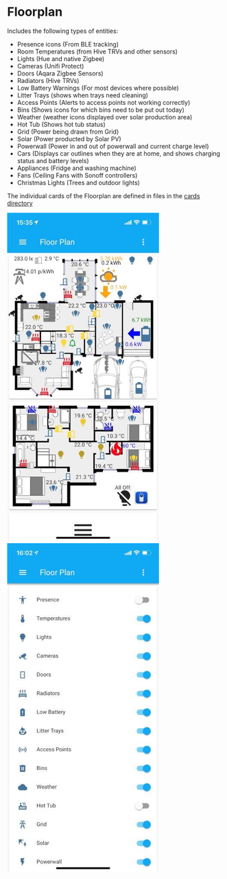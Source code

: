 # Floorplan

Includes the following types of entities:
* Presence icons (From BLE tracking)
* Room Temperatures (from Hive TRVs and other sensors)
* Lights (Hue and native Zigbee)
* Cameras (Unifi Protect)
* Doors (Aqara Zigbee Sensors)
* Radiators (Hive TRVs)
* Low Battery Warnings (For most devices where possible)
* Litter Trays (shows when trays need cleaning)
* Access Points (Alerts to access points not working correctly)
* Bins (Shows icons for which bins need to be put out today)
* Weather (weather icons displayed over solar production area)
* Hot Tub (Shows hot tub status)
* Grid (Power being drawn from Grid)
* Solar (Power producted by Solar PV)
* Powerwall (Power in and out of powerwall and current charge level)
* Cars (Displays car outlines when they are at home, and shows charging status and battery levels)
* Appliances (Fridge and washing machine)
* Fans (Ceiling Fans with Sonoff controllers)
* Christmas Lights (Trees and outdoor lights)

The individual cards of the Floorplan are defined in files in the [cards directory](cards/)


[<img src="../../documents/images/floor_plan_all.jpg" >](../../documents/images/floor_plan_all.jpg)[<img src="../../documents/images/floorplan_switches.jpg">](../../documents/images/floorplan_switches.jpg)
